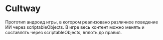# Cultway
Прототип андроид игры, в котором реализовано различное поведение ИИ через scriptableObjects. В игре весь контент можно менять и составлять через scriptableObjects, вплоть до правил.
